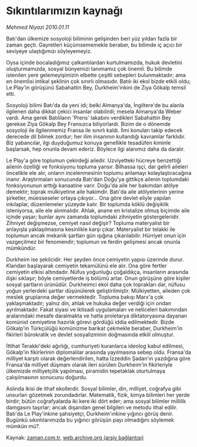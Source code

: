 # Sıkıntılarımızın  kaynağı

*Mehmed Niyazi 2010.01.11*

<tr><td class="metin" colspan="2" style="padding-top: 20px; padding-left: 5px; ">Batı'dan ülkemize sosyoloji biliminin gelişinden beri yüz yıldan fazla bir zaman geçti. Gayretleri küçümsememekle beraber, bu bilimde iç açıcı bir seviyeye ulaştığımızı söyleyemeyiz.</td></tr><tr><td class="metin" colspan="2" style="padding-top: 20px; padding-left: 5px; "><p>Oysa içinde bocaladığımız çalkantılardan kurtulmamızda, hukuk devletini oluşturmamızda, sosyal bünyemizi tanımamız çok önemli. Bu bilimde istenilen yere gelemeyişimizin elbette çeşitli sebepleri bulunmaktadır; ama en önemlisi intikal şeklinin çok sınırlı olmasıdır. Batılı iki ekol bizde etkili oldu; Le Play'in görüşünü Sabahattin Bey, Durkheim'inkini de Ziya Gökalp temsil etti.
<p> Sosyoloji bilimi Batı'da da yeni idi; belki Almanya'da, İngiltere'de bu alanla ilgilenen daha dikkat çekici insanlar olabilirdi; mesela Almanya'da Weber vardı. Ama gerek Batılıların 'Prens' lakabını verdikleri Sabahattin Bey gerekse Ziya Gökalp Bey Fransızca biliyorlardı. Bizim de o dönemde sosyoloji ile ilgilenmemiz Fransa ile sınırlı kaldı. İlmi konuları takip edecek derecede dil bilmek zordur; her ilim insanının kullandığı kavramlar farklıdır. Biz yabancılar, ilgi duyduğumuz konuya genellikle tesadüfen kiminle başlarsak, hep onunla devam ederiz. Böylece ilgi alanımız daha da daralır.
<p>Le Play'a göre toplumun çekirdeği ailedir. Uzviyetteki hücreye benzettiği ailenin özelliği ve fonksiyonu topluma yansır. Bilhassa işçi, dar gelirli aileleri öncelikle ele alır, onların incelenmesinin toplumu anlamayı kolaylaştıracağına inanır. Araştırmaları sonucunda Batı'dan Doğu'ya gittikçe ailenin toplumdaki fonksiyonunun arttığı kanaatine varır. Doğu'da aile her bakımdan atölye demektir; toprak mülkiyetine aile hakimdir. Batı'da aile atölyelerinin yerine şirketler, müesseseler ortaya çıkıyor... Ona göre devlet eliyle yapılan inkılaplar, düzenlemeler yüzeyde kalır. Bir toplumda köklü değişiklik isteniyorsa, aile ele alınmalıdır. Ahlak, anane en kristalize olmuş biçimde aile içinde yaşar; bunlar aynı zamanda toplumdaki zihniyetin göstergeleridir. Zihniyet değişmezse, cemiyet nasıl değişir? Topluma materyalist bir anlayışla yaklaşılmasına kesinlikle karşı çıkar. Materyalist bir telakki ile toplumun ancak mekanik şartları gün ışığına çıkarılabilir. Hürriyet onun için vazgeçilmez bir fenomendir; toplumun ve ferdin gelişmesi ancak onunla mümkündür.
<p>Durkheim ise şekilcidir. Her şeyden önce cemiyetin yapısı üzerinde durur. Klandan başlayarak cemiyetin tekamülünü ele alır. Ona göre fertler cemiyetin etkisi altındadır. Nüfus yoğunluğu çoğaldıkça, insanların arasında ilişki sıklaşır; böyle cemiyetlerde iş bölümü artar. Onun görüşüne göre kişiler sosyal şartların ürünüdür. Durkheimci ekol daha çok toprakları dar, nüfusu yoğun yerlerdeki şartlar düşünülerek geliştirilmiştir. Mülkiyetten, aileden çok meslek gruplarına değer vermektedir. Topluma bakışı Marx'a çok yaklaşmaktadır; yalnız din, ahlak ve hukuka değer verdiği için ondan ayrılmaktadır. Fakat siyasi ve iktisadi uygulamaları ve neticeleri bakımından aralarındaki mesafe daralmakta ve hatta proletarya diktatoryasına dayanan komünist cemiyetine hazırlık görevi gördüğü iddia edilmektedir. Bizde Gökalp'in Türkçülüğü komünizme barikat çekmekle beraber, Durkheim'in fikirleri bürokratik ve devlet sosyalizminin doğmasında etkili olmuştur.
<p>İttihat Terakki'deki ağırlığı, cumhuriyeti kuranlarca ideolog kabul edilmesi, Gökalp'in fikirlerinin diplomalılar arasında yayılmasına sebep oldu. Fransa'da milliyet karşıtı olarak değerlendirilen, hatta İzzeddin Şadan'ın yazdığına göre Fransa'da milliyet düşmanı olarak ileri sürülen Durkheim'in fikirleriyle ülkemizde milliyetçilik yapılması, piramidin tepetaklak oturtulmaya çalışılmasının sonucunu doğurdu.
<p>Aslında ikisi de ithaf ekollerdir. Sosyal bilimler, din, milliyet, coğrafya gibi unsurları gözetmek zorundadırlar. Matematik, fizik, kimya bilimleri her yerde birdir; bütün coğrafyalarda iki kere iki dört eder; ama sosyal bilimler millilik damgasını taşırlar; ancak dışarıdan genel bilgileri ve metodu ithal edilir. Batı'da Le Play'inkine şahsiyetçi, Durkheim'ınkine yığıncı görüş denir. Bugünkü sıkıntılarımızda bu yığıncı görüşün payı olmadığını söylemek mümkün mü?. <br/></p></p></p></p></p></p></td></tr>

Kaynak: [zaman.com.tr](http://zaman.com.tr/yazar.do?yazino=938579), [web.archive.org (arşiv bağlantısı)](http://web.archive.org/web/20100130024415/http://zaman.com.tr:80/yazar.do?yazino=938579)
